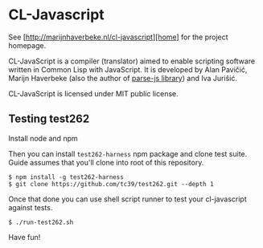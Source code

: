 CL-Javascript
=============

See [http://marijnhaverbeke.nl/cl-javascript][home] for the project
homepage.

CL-JavaScript is a compiler (translator) aimed to enable scripting
software written in Common Lisp with JavaScript. It is developed by
Alan Pavičić, Marijn Haverbeke (also the author of [parse-js
library][parse]) and Iva Jurišić.

CL-JavaScript is licensed under MIT public license.

[home]: http://marijnhaverbeke.nl/cl-javascript
[parse]: http://marijnhaverbeke.nl/parse-js/

## Testing test262

Install node and npm

Then you can install `test262-harness` npm package
and clone test suite. Guide assumes that you'll clone
into root of this repository.

~~~shell
$ npm install -g test262-harness
$ git clone https://github.com/tc39/test262.git --depth 1
~~~

Once that done you can use shell script runner to test your
cl-javascript against tests.

~~~shell
$ ./run-test262.sh
~~~

Have fun!
